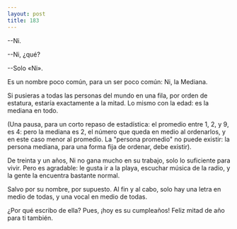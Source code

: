 ```yaml
---
layout: post
title: 183
---
```


--Ni.

--Ni, ¿qué?

--Solo «Ni».

Es un nombre poco común, para un ser poco común: Ni, la Mediana.

Si pusieras a todas las personas del mundo en una fila, por orden de estatura, estaría exactamente a la mitad. Lo mismo con la edad: es la mediana en todo.

(Una pausa, para un corto repaso de estadística: el promedio entre 1, 2, y 9, es 4: pero la mediana es 2, el número que queda en medio al ordenarlos, y en este caso menor al promedio. La "persona promedio" no puede existir: la persona mediana, para una forma fija de ordenar, debe existir).

De treinta y un años, Ni no gana mucho en su trabajo, solo lo suficiente para vivir. Pero es agradable: le gusta ir a la playa, escuchar música de la radio, y la gente la encuentra bastante normal.

Salvo por su nombre, por supuesto. Al fin y al cabo, solo hay una letra en medio de todas, y una vocal en medio de todas.

¿Por qué escribo de ella? Pues, ¡hoy es su cumpleaños! Feliz mitad de año para ti también.
